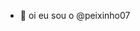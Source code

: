 - 👋 oi eu sou o @peixinho07

<!---
peixinho07/peixinho07 is a ✨ special ✨ repository because its `README.md` (this file) appears on your GitHub profile.
You can click the Preview link to take a look at your changes.
--->
